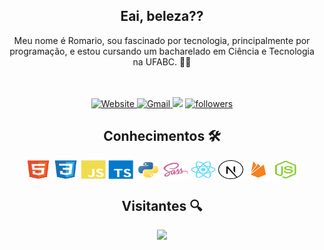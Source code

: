 <div align="center">
<h2>Eai, beleza??</h2>
  
<p>
  Meu nome é Romario, sou fascinado por tecnologia, principalmente por programação, e estou cursando um bacharelado em Ciência e Tecnologia na UFABC. 👨‍🎓 <br /> <br />
</p>

<br />
  
<div style="display: inline-block">
    <a href="https://romario-negreiros.github.io/Portfolio/">
      <img alt="Website" title="Portfólio" src="https://img.shields.io/badge/-Website-47CCCC?style=for-the-badge&logo=Google-Chrome&logoColor=white&link=https://romario-negreiros.github.io/Romario-frontend/"/>
    </a>
    <a href="mailto:nromario482@gmail.com">
      <img alt="Gmail" title="Gmail" src="https://img.shields.io/badge/Gmail-red?style=for-the-badge&logo=Gmail&logoColor=white&link=mailto:nromario482@gmail.com"/>
    </a>
      <a href="https://www.linkedin.com/in/romario-negreiros-baldarenas-da-silva-8591b6214" target="_blank"><img src="https://img.shields.io/badge/-LinkedIn-%230077B5?style=for-the-badge&logo=linkedin&logoColor=white" target="_blank"></a> 
</div>
  
<div style="display: inline-block">
    <a href="https://github.com/Romario-Negreiros">
      <img alt="followers" title="Follow me on Github" src="https://img.shields.io/github/followers/Romario-Negreiros?style=for-the-badge&logo=github&label=Follow"/>
    </a>
</div>
  
  <br />

<h2>Conhecimentos 🛠</h2>
 <div style="display: inline-block">
  <img align="center" alt="Romario-HTML" height="30" width="40" src="https://raw.githubusercontent.com/devicons/devicon/master/icons/html5/html5-original.svg">
  <img align="center" alt="Romario-CSS" height="30" width="40" src="https://raw.githubusercontent.com/devicons/devicon/master/icons/css3/css3-original.svg">
  <img align="center" alt="Romario-JS" height="30" width="40" src="https://raw.githubusercontent.com/devicons/devicon/master/icons/javascript/javascript-plain.svg">
  <img align="center" alt="Romario-TS" height="30" width="40" src="https://raw.githubusercontent.com/devicons/devicon/master/icons/typescript/typescript-plain.svg">
  <img align="center" alt="Romario-Python" height="30" width="40" src="https://raw.githubusercontent.com/devicons/devicon/master/icons/python/python-original.svg">
  <img align="center" alt="Romario-SASS" height="30" width="40" src="https://raw.githubusercontent.com/devicons/devicon/master/icons/sass/sass-original.svg">
  <img align="center" alt="Romario-React" height="30" width="40" src="https://raw.githubusercontent.com/devicons/devicon/master/icons/react/react-original.svg">
  <img align="center" alt="Romario-NextJS" height="30" width="40" src="https://raw.githubusercontent.com/devicons/devicon/master/icons/nextjs/nextjs-line.svg">
  <img align="center" alt="Romario-Firebase" height="30" width="40" src="https://raw.githubusercontent.com/devicons/devicon/master/icons/firebase/firebase-plain.svg">
  <img align="center" alt="Romario-Nodejs" height="30" width="40" src="https://raw.githubusercontent.com/devicons/devicon/master/icons/nodejs/nodejs-plain.svg">
 </div>
<br />

  <h2>Visitantes 🔍</h2>
  <img src="https://profile-counter.glitch.me/Romario-Negreiros/count.svg" />
</div>
